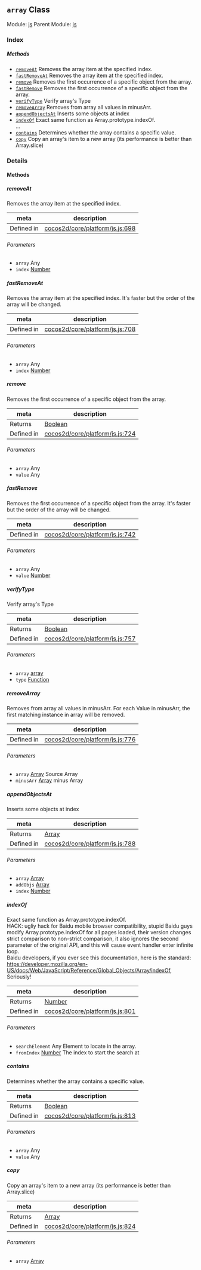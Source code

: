 ## `array` Class



Module: [js](../modules/js.md)
Parent Module: [js](../modules/js.md)





### Index



##### Methods

  - [`removeAt`](#removeat) Removes the array item at the specified index.
  - [`fastRemoveAt`](#fastremoveat) Removes the array item at the specified index.
  - [`remove`](#remove) Removes the first occurrence of a specific object from the array.
  - [`fastRemove`](#fastremove) Removes the first occurrence of a specific object from the array.
  - [`verifyType`](#verifytype) Verify array's Type
  - [`removeArray`](#removearray) Removes from array all values in minusArr.
  - [`appendObjectsAt`](#appendobjectsat) Inserts some objects at index
  - [`indexOf`](#indexof) Exact same function as Array.prototype.indexOf.<br>...
  - [`contains`](#contains) Determines whether the array contains a specific value.
  - [`copy`](#copy) Copy an array's item to a new array (its performance is better than Array.slice)



### Details




<!-- Method Block -->
#### Methods


##### removeAt

Removes the array item at the specified index.

| meta | description |
|------|-------------|
| Defined in | [cocos2d/core/platform/js.js:698](https://github.com/cocos-creator/engine/blob/18c4ff6051c255c06377a9b26bc00d4567180ae4/cocos2d/core/platform/js.js#L698) |

###### Parameters
- `array` Any 
- `index` <a href="https://developer.mozilla.org/en/JavaScript/Reference/Global_Objects/Number" class="crosslink external" target="_blank">Number</a> 


##### fastRemoveAt

Removes the array item at the specified index.
It's faster but the order of the array will be changed.

| meta | description |
|------|-------------|
| Defined in | [cocos2d/core/platform/js.js:708](https://github.com/cocos-creator/engine/blob/18c4ff6051c255c06377a9b26bc00d4567180ae4/cocos2d/core/platform/js.js#L708) |

###### Parameters
- `array` Any 
- `index` <a href="https://developer.mozilla.org/en/JavaScript/Reference/Global_Objects/Number" class="crosslink external" target="_blank">Number</a> 


##### remove

Removes the first occurrence of a specific object from the array.

| meta | description |
|------|-------------|
| Returns | <a href="https://developer.mozilla.org/en/JavaScript/Reference/Global_Objects/Boolean" class="crosslink external" target="_blank">Boolean</a> 
| Defined in | [cocos2d/core/platform/js.js:724](https://github.com/cocos-creator/engine/blob/18c4ff6051c255c06377a9b26bc00d4567180ae4/cocos2d/core/platform/js.js#L724) |

###### Parameters
- `array` Any 
- `value` Any 


##### fastRemove

Removes the first occurrence of a specific object from the array.
It's faster but the order of the array will be changed.

| meta | description |
|------|-------------|
| Defined in | [cocos2d/core/platform/js.js:742](https://github.com/cocos-creator/engine/blob/18c4ff6051c255c06377a9b26bc00d4567180ae4/cocos2d/core/platform/js.js#L742) |

###### Parameters
- `array` Any 
- `value` <a href="https://developer.mozilla.org/en/JavaScript/Reference/Global_Objects/Number" class="crosslink external" target="_blank">Number</a> 


##### verifyType

Verify array's Type

| meta | description |
|------|-------------|
| Returns | <a href="https://developer.mozilla.org/en/JavaScript/Reference/Global_Objects/Boolean" class="crosslink external" target="_blank">Boolean</a> 
| Defined in | [cocos2d/core/platform/js.js:757](https://github.com/cocos-creator/engine/blob/18c4ff6051c255c06377a9b26bc00d4567180ae4/cocos2d/core/platform/js.js#L757) |

###### Parameters
- `array` <a href="../classes/array.html" class="crosslink">array</a> 
- `type` <a href="https://developer.mozilla.org/en/JavaScript/Reference/Global_Objects/Function" class="crosslink external" target="_blank">Function</a> 


##### removeArray

Removes from array all values in minusArr. For each Value in minusArr, the first matching instance in array will be removed.

| meta | description |
|------|-------------|
| Defined in | [cocos2d/core/platform/js.js:776](https://github.com/cocos-creator/engine/blob/18c4ff6051c255c06377a9b26bc00d4567180ae4/cocos2d/core/platform/js.js#L776) |

###### Parameters
- `array` <a href="https://developer.mozilla.org/en/JavaScript/Reference/Global_Objects/Array" class="crosslink external" target="_blank">Array</a> Source Array
- `minusArr` <a href="https://developer.mozilla.org/en/JavaScript/Reference/Global_Objects/Array" class="crosslink external" target="_blank">Array</a> minus Array


##### appendObjectsAt

Inserts some objects at index

| meta | description |
|------|-------------|
| Returns | <a href="https://developer.mozilla.org/en/JavaScript/Reference/Global_Objects/Array" class="crosslink external" target="_blank">Array</a> 
| Defined in | [cocos2d/core/platform/js.js:788](https://github.com/cocos-creator/engine/blob/18c4ff6051c255c06377a9b26bc00d4567180ae4/cocos2d/core/platform/js.js#L788) |

###### Parameters
- `array` <a href="https://developer.mozilla.org/en/JavaScript/Reference/Global_Objects/Array" class="crosslink external" target="_blank">Array</a> 
- `addObjs` <a href="https://developer.mozilla.org/en/JavaScript/Reference/Global_Objects/Array" class="crosslink external" target="_blank">Array</a> 
- `index` <a href="https://developer.mozilla.org/en/JavaScript/Reference/Global_Objects/Number" class="crosslink external" target="_blank">Number</a> 


##### indexOf

Exact same function as Array.prototype.indexOf.<br>
HACK: ugliy hack for Baidu mobile browser compatibility, stupid Baidu guys modify Array.prototype.indexOf for all pages loaded, their version changes strict comparison to non-strict comparison, it also ignores the second parameter of the original API, and this will cause event handler enter infinite loop.<br>
Baidu developers, if you ever see this documentation, here is the standard: https://developer.mozilla.org/en-US/docs/Web/JavaScript/Reference/Global_Objects/Array/indexOf, Seriously!

| meta | description |
|------|-------------|
| Returns | <a href="https://developer.mozilla.org/en/JavaScript/Reference/Global_Objects/Number" class="crosslink external" target="_blank">Number</a> 
| Defined in | [cocos2d/core/platform/js.js:801](https://github.com/cocos-creator/engine/blob/18c4ff6051c255c06377a9b26bc00d4567180ae4/cocos2d/core/platform/js.js#L801) |

###### Parameters
- `searchElement` Any Element to locate in the array.
- `fromIndex` <a href="https://developer.mozilla.org/en/JavaScript/Reference/Global_Objects/Number" class="crosslink external" target="_blank">Number</a> The index to start the search at


##### contains

Determines whether the array contains a specific value.

| meta | description |
|------|-------------|
| Returns | <a href="https://developer.mozilla.org/en/JavaScript/Reference/Global_Objects/Boolean" class="crosslink external" target="_blank">Boolean</a> 
| Defined in | [cocos2d/core/platform/js.js:813](https://github.com/cocos-creator/engine/blob/18c4ff6051c255c06377a9b26bc00d4567180ae4/cocos2d/core/platform/js.js#L813) |

###### Parameters
- `array` Any 
- `value` Any 


##### copy

Copy an array's item to a new array (its performance is better than Array.slice)

| meta | description |
|------|-------------|
| Returns | <a href="https://developer.mozilla.org/en/JavaScript/Reference/Global_Objects/Array" class="crosslink external" target="_blank">Array</a> 
| Defined in | [cocos2d/core/platform/js.js:824](https://github.com/cocos-creator/engine/blob/18c4ff6051c255c06377a9b26bc00d4567180ae4/cocos2d/core/platform/js.js#L824) |

###### Parameters
- `array` <a href="https://developer.mozilla.org/en/JavaScript/Reference/Global_Objects/Array" class="crosslink external" target="_blank">Array</a> 



